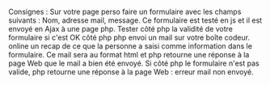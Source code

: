 Consignes :
Sur votre page perso faire un formulaire avec les champs suivants :
Nom, adresse mail, message. 
Ce formulaire est testé en js et il est envoyé en Ajax à une page php. 
Tester côté php la validité de votre formulaire si c'est OK côté php php envoi un mail sur votre boîte codeur. online un recap de ce que la personne a saisi comme information dans le formulaire. 
Ce mail sera au format html et php retourne une réponse à la page Web que le mail a bien été envoyé. 
Si côté php le formulaire n'est pas valide, php retourne une réponse à la page Web : erreur mail non envoyé. 